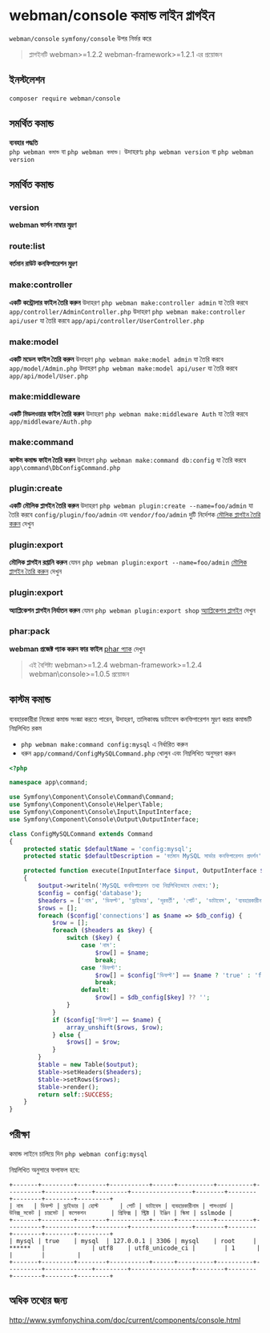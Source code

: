 # webman/console কমান্ড লাইন প্লাগইন

`webman/console` `symfony/console` উপর নির্ভর করে

> প্লাগইনটি webman>=1.2.2 webman-framework>=1.2.1 এর প্রয়োজন

## ইনস্টলেশন

```sh
composer require webman/console
```

## সমর্থিত কমান্ড
**ব্যবহার পদ্ধতি**  
`php webman কমান্ড` বা `php webman কমান্ড`।
উদাহরণঃ `php webman version` বা `php webman version`

## সমর্থিত কমান্ড
### version
**webman ভার্সন নাম্বার মুদ্রণ**

### route:list
**বর্তমান রাউট কনফিগারেশন মুদ্রণ**

### make:controller
**একটি কন্ট্রোলার ফাইল তৈরি করুন** 
উদাহরণ `php webman make:controller admin` যা তৈরি করবে `app/controller/AdminController.php`
উদাহরণ `php webman make:controller api/user` যা তৈরি করবে `app/api/controller/UserController.php`

### make:model
**একটি মডেল ফাইল তৈরি করুন**
উদাহরণ `php webman make:model admin` যা তৈরি করবে `app/model/Admin.php`
উদাহরণ `php webman make:model api/user` যা তৈরি করবে `app/api/model/User.php`

### make:middleware
**একটি মিডলওয়ার ফাইল তৈরি করুন**
উদাহরণ `php webman make:middleware Auth` যা তৈরি করবে `app/middleware/Auth.php`

### make:command
**কাস্টম কমান্ড ফাইল তৈরি করুন**
উদাহরণ `php webman make:command db:config` যা তৈরি করবে `app\command\DbConfigCommand.php`

### plugin:create
**একটি মৌলিক প্লাগইন তৈরি করুন**
উদাহরণ `php webman plugin:create --name=foo/admin` যা তৈরি করবে `config/plugin/foo/admin` এবং `vendor/foo/admin` দুটি নির্দেশক
[মৌলিক প্লাগইন তৈরি করুন](/doc/webman/plugin/create.html) দেখুন

### plugin:export
**মৌলিক প্লাগইন রপ্তানি করুন**
যেমন `php webman plugin:export --name=foo/admin` 
[মৌলিক প্লাগইন তৈরি করুন](/doc/webman/plugin/create.html) দেখুন

### plugin:export
**অ্যাপ্লিকেশন প্লাগইন নির্যাতন করুন**
যেমন `php webman plugin:export shop`
[অ্যাপ্লিকেশন প্লাগইন](/doc/webman/plugin/app.html) দেখুন

### phar:pack
**webman প্রজেক্ট প্যাক করুন ফার ফাইল**
[phar প্যাক](/doc/webman/others/phar.html) দেখুন
> এই বৈশিষ্ট্য webman>=1.2.4 webman-framework>=1.2.4 webman\console>=1.0.5 প্রয়োজন

## কাস্টম কমান্ড
ব্যবহারকারীরা নিজেরা কমান্ড সংজ্ঞা করতে পারেন, উদাহরণ, তালিকাবদ্ধ ডাটাবেস কনফিগারেশন মুদ্রণ করার কমান্ডটি নিম্নলিখিত রকম

* `php webman make:command config:mysql` এ নির্ধারিত করুন
* ধরুন `app/command/ConfigMySQLCommand.php` খোলুন এবং নিম্নলিখিত অনুসরণ করুন

```php
<?php

namespace app\command;

use Symfony\Component\Console\Command\Command;
use Symfony\Component\Console\Helper\Table;
use Symfony\Component\Console\Input\InputInterface;
use Symfony\Component\Console\Output\OutputInterface;

class ConfigMySQLCommand extends Command
{
    protected static $defaultName = 'config:mysql';
    protected static $defaultDescription = 'বর্তমান MySQL সার্ভার কনফিগারেশন প্রদর্শন';

    protected function execute(InputInterface $input, OutputInterface $output)
    {
        $output->writeln('MySQL কনফিগারেশন তথ্য নিম্নলিখিতভাবে দেখাবে:');
        $config = config('database');
        $headers = ['নাম', 'ডিফল্ট', 'ড্রাইভার', 'দূরবর্তী', 'পোর্ট', 'ডাটাবেস', 'ব্যবহারকারীনাম', 'পাসওয়ার্ড', 'উনিক্স_সকেট', 'চারসেট', 'কলেকশন', 'প্রিফিক্স', 'স্ট্রিক্ট', 'ইঞ্জিন', 'স্কিমা', 'sslmode'];
        $rows = [];
        foreach ($config['connections'] as $name => $db_config) {
            $row = [];
            foreach ($headers as $key) {
                switch ($key) {
                    case 'নাম':
                        $row[] = $name;
                        break;
                    case 'ডিফল্ট':
                        $row[] = $config['ডিফল্ট'] == $name ? 'true' : 'false';
                        break;
                    default:
                        $row[] = $db_config[$key] ?? '';
                }
            }
            if ($config['ডিফল্ট'] == $name) {
                array_unshift($rows, $row);
            } else {
                $rows[] = $row;
            }
        }
        $table = new Table($output);
        $table->setHeaders($headers);
        $table->setRows($rows);
        $table->render();
        return self::SUCCESS;
    }
}
```

## পরীক্ষা

কমান্ড লাইনে চালিয়ে দিন `php webman config:mysql`

নিম্নলিখিত অনুসারে ফলাফল হবে:
```plaintext
+-------+---------+--------+-----------+------+----------+----------+----------+-------------+---------+-----------------+--------+--------+--------+--------+---------+
| নাম   | ডিফল্ট | ড্রাইভার | হোস্ট      | পোর্ট | ডাটাবেস | ব্যবহারকারীনাম | পাসওয়ার্ড | উনিক্স_সকেট | চারসেট | কলেকশন       | প্রিফিক্স | স্ট্রিক্ট | ইঞ্জিন | স্কিমা | sslmode |
+-------+---------+--------+-----------+------+----------+----------+----------+-------------+---------+-----------------+--------+--------+--------+--------+---------+
| mysql | true    | mysql  | 127.0.0.1 | 3306 | mysql    | root     | ******   |             | utf8    | utf8_unicode_ci |        | 1      |        |        |         |
+-------+---------+--------+-----------+------+----------+----------+----------+-------------+---------+-----------------+--------+--------+--------+--------+---------+
```

## অধিক তথ্যের জন্য
http://www.symfonychina.com/doc/current/components/console.html
